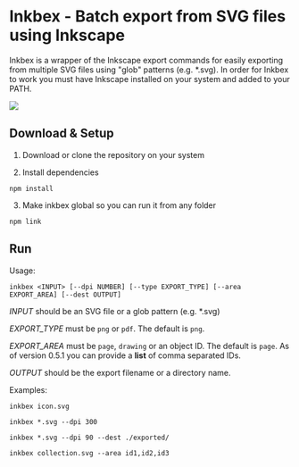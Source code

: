 # Inkbex - Batch export from SVG files using Inkscape

Inkbex is a wrapper of the Inkscape export commands for easily exporting from multiple SVG files using "glob" patterns (e.g. *.svg). In order for Inkbex to work you must have Inkscape installed on your system and added to your PATH.

![](/../screenshots/screenshots/run.gif?raw=true)

## Download & Setup

1. Download or clone the repository on your system

2. Install dependencies
```
npm install
```

3. Make inkbex global so you can run it from any folder
```
npm link
```

## Run

Usage:

```
inkbex <INPUT> [--dpi NUMBER] [--type EXPORT_TYPE] [--area EXPORT_AREA] [--dest OUTPUT]
```
*INPUT* should be an SVG file or a glob pattern (e.g. *.svg)

*EXPORT_TYPE* must be `png` or `pdf`. The default is `png`.

*EXPORT_AREA* must be `page`, `drawing` or an object ID. The default is `page`. 
As of version 0.5.1 you can provide a **list** of comma separated IDs.

*OUTPUT* should be the export filename or a directory name.

Examples:
```
inkbex icon.svg
```
```
inkbex *.svg --dpi 300
```
```
inkbex *.svg --dpi 90 --dest ./exported/
```
```
inkbex collection.svg --area id1,id2,id3
```
